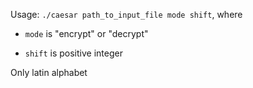 Usage: `./caesar path_to_input_file mode shift`, where

* `mode` is "encrypt" or "decrypt"

* `shift` is positive integer

Only latin alphabet
